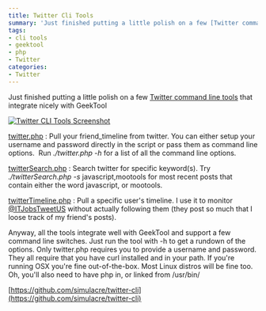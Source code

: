 ```yaml
---
title: Twitter Cli Tools
summary: 'Just finished putting a little polish on a few [Twitter command line tools](http://dl.dropbox.com/u/2439349/TwitterCLI.zip) that integrate nicely with GeekTool'
tags:
- cli tools
- geektool
- php
- Twitter
categories:
- Twitter
---
```

Just finished putting a little polish on a few [Twitter command line tools](http://dl.dropbox.com/u/2439349/TwitterCLI.zip) that integrate nicely with GeekTool

<a href="http://posterous.com/getfile/files.posterous.com/calebcrane/uHujR1P7Dmxxdm42ynoBDIc7gaqULauBvNesztvoRlmIbh0AJDBtlwrqMpdO/Twitter_CLI_Tools_and_GeekTool.png.scaled.1000.jpg">
  <img src="http://posterous.com/getfile/files.posterous.com/calebcrane/KvjMtmGAFScFFj2QhSUJEkohT0tymfzSf1MAgd1uyTauLfi1WBzHDsqWeI3H/Twitter_CLI_Tools_and_GeekTool.png.scaled.500.jpg" alt="Twitter CLI Tools Screenshot" />
</a>

[twitter.php](https://github.com/simulacre/twitter-cli/blob/master/twitter.php) : Pull your friend_timeline from twitter. You can either setup your username and password directly in the script or pass them as command line options.  Run *./twitter.php -h* for a list of all the command line options.

[twitterSearch.php](https://github.com/simulacre/twitter-cli/blob/master/twitterSearch.php) : Search twitter for specific keyword(s). Try *./twitterSearch.php -s* javascript,mootools for most recent posts that contain either the word javascript, or mootools.

[twitterTimeline.php](https://github.com/simulacre/twitter-cli/blob/master/twitterTimeline.php) : Pull a specific user's timeline. I use it to monitor [@ITJobsTweetUS](http://twitter.com/ITJobsTweetUS) without actually following them (they post so much that I loose track of my friend's posts).

Anyway, all the tools integrate well with GeekTool and support a few command line switches. Just run the tool with -h to get a rundown of the options. Only twitter.php requires you to provide a username and password. They all require that you have curl installed and in your path. If you're running OSX you're fine out-of-the-box. Most Linux distros will be fine too. Oh, you'll also need to have php in, or linked from /usr/bin/

[https://github.com/simulacre/twitter-cli](https://github.com/simulacre/twitter-cli)
